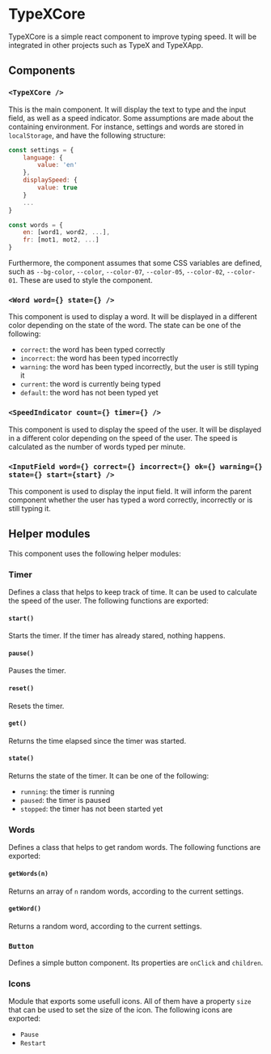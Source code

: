 # TypeXCore

TypeXCore is a simple react component to improve typing speed. It will be integrated in other projects such as TypeX and TypeXApp.

## Components

### `<TypeXCore />`

This is the main component. It will display the text to type and the input field, as well as a speed indicator. Some assumptions are made about the containing environment. For instance, settings and words are stored in `localStorage`, and have the following structure:

```js
const settings = {
    language: {
        value: 'en'
    },
    displaySpeed: {
        value: true
    }
    ...
}

const words = {
    en: [word1, word2, ...],
    fr: [mot1, mot2, ...]
}
```

Furthermore, the component assumes that some CSS variables are defined, such as `--bg-color`, `--color`, `--color-07`, `--color-05`, `--color-02`, `--color-01`. These are used to style the component.

### `<Word word={} state={} />`

This component is used to display a word. It will be displayed in a different color depending on the state of the word. The state can be one of the following:

- `correct`: the word has been typed correctly
- `incorrect`: the word has been typed incorrectly
- `warning`: the word has been typed incorrectly, but the user is still typing it
- `current`: the word is currently being typed
- `default`: the word has not been typed yet

### `<SpeedIndicator count={} timer={} />`

This component is used to display the speed of the user. It will be displayed in a different color depending on the speed of the user. The speed is calculated as the number of words typed per minute.

### `<InputField word={} correct={} incorrect={} ok={} warning={} state={} start={start} />`

This component is used to display the input field. It will inform the parent component whether the user has typed a word correctly, incorrectly or is still typing it.

## Helper modules

This component uses the following helper modules:

### Timer

Defines a class that helps to keep track of time. It can be used to calculate the speed of the user. The following functions are exported:

#### `start()`

Starts the timer. If the timer has already stared, nothing happens.

#### `pause()`

Pauses the timer.

#### `reset()`

Resets the timer.

#### `get()`

Returns the time elapsed since the timer was started.

#### `state()`

Returns the state of the timer. It can be one of the following:

- `running`: the timer is running
- `paused`: the timer is paused
- `stopped`: the timer has not been started yet

### Words

Defines a class that helps to get random words. The following functions are exported:

#### `getWords(n)`

Returns an array of `n` random words, according to the current settings.

#### `getWord()`

Returns a random word, according to the current settings.

### `Button`

Defines a simple button component. Its properties are `onClick` and `children`.

### Icons

Module that exports some usefull icons. All of them have a property `size` that can be used to set the size of the icon. The following icons are exported:

- `Pause`
- `Restart`